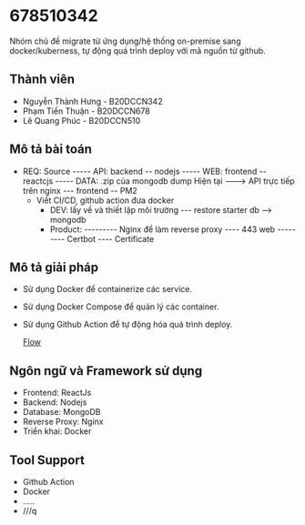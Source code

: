 # 678510342
Nhóm chủ đề migrate từ ứng dụng/hệ thống on-premise sang docker/kuberness,
tự động quá trình deploy với mã nguồn từ github.

## Thành viên
- Nguyễn Thành Hưng - B20DCCN342
- Phạm Tiến Thuận - B20DCCN678
- Lê Quang Phúc - B20DCCN510

## Mô tả bài toán
- REQ:
  Source
  ----- API: backend -- nodejs
  ----- WEB: frontend -- reactcjs
  ----- DATA: .zip của mongodb dump
  Hiện tại ---> API trực tiếp trên nginx --- frontend -- PM2 
  - Viết CI/CD, github action đưa docker
    - DEV: lấy về và thiết lập môi trường --- restore starter db --> mongodb
    - Product:
      --------- Nginx để làm reverse proxy ---- 443 web
      --------- Certbot ---- Certificate

## Mô tả giải pháp
- Sử dụng Docker để containerize các service.
- Sử dụng Docker Compose để quản lý các container.
- Sử dụng Github Action để tự động hóa quá trình deploy.

  [Flow](https://www.tldraw.com/r/LyEwlbODE8RT30s7PLzF3?v=-2796,-1630,9317,5071&p=CiaJ_rHQJhNAijCHXuGJe)

## Ngôn ngữ và Framework sử dụng
- Frontend: ReactJs
- Backend: Nodejs
- Database: MongoDB
- Reverse Proxy: Nginx
- Triển khai: Docker

## Tool Support
- Github Action
- Docker
- .....
- ///q
